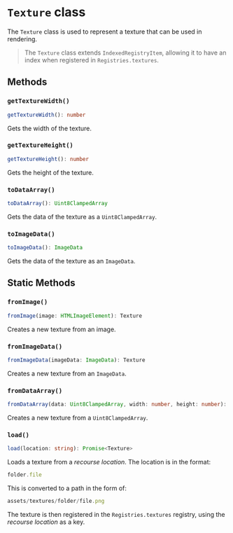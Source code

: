 # `Texture` class

The `Texture` class is used to represent a texture that can be used in rendering.

> The `Texture` class extends `IndexedRegistryItem`, allowing it to have an index when registered in `Registries.textures`.

## Methods

### `getTextureWidth()`

```ts
getTextureWidth(): number
```

Gets the width of the texture.

### `getTextureHeight()`

```ts
getTextureHeight(): number
```

Gets the height of the texture.

### `toDataArray()`

```ts
toDataArray(): Uint8ClampedArray
```

Gets the data of the texture as a `Uint8ClampedArray`.

### `toImageData()`

```ts
toImageData(): ImageData
```

Gets the data of the texture as an `ImageData`.

## Static Methods

### `fromImage()`

```ts
fromImage(image: HTMLImageElement): Texture
```

Creates a new texture from an image.

### `fromImageData()`

```ts
fromImageData(imageData: ImageData): Texture
```

Creates a new texture from an `ImageData`.

### `fromDataArray()`

```ts
fromDataArray(data: Uint8ClampedArray, width: number, height: number): Texture
```

Creates a new texture from a `Uint8ClampedArray`.

### `load()`

```ts
load(location: string): Promise<Texture>
```

Loads a texture from a *recourse location*. The location is in the format:

```ts
folder.file
```

This is converted to a path in the form of:

```ts
assets/textures/folder/file.png
```

The texture is then registered in the `Registries.textures` registry, using the *recourse location* as a key.